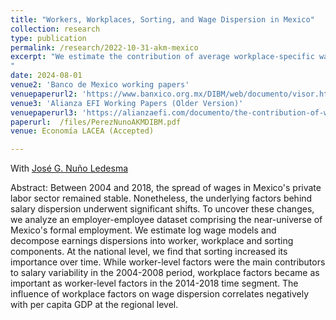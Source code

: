 ```yaml
---
title: "Workers, Workplaces, Sorting, and Wage Dispersion in Mexico"
collection: research
type: publication
permalink: /research/2022-10-31-akm-mexico
excerpt: "We estimate the contribution of average workplace-specific wage premia, worker-level characteristics, and assortative matching on the variance of wages in Mexico. At the national level, we find that assortative matching and workplace factors increased its importance over time. The influence of workplace factors on wage dispersion correlates negatively with per capita GDP at the regional level.
"
date: 2024-08-01
venue2: 'Banco de Mexico working papers'
venuepaperurl2: 'https://www.banxico.org.mx/DIBM/web/documento/visor.html?clave=2024-06&locale=es_MX'
venue3: 'Alianza EFI Working Papers (Older Version)'
venuepaperurl3: 'https://alianzaefi.com/documento/the-contribution-of-workers-workplaces-and-sorting-to-wage-inequality-in-mexico/'
paperurl:  /files/PerezNunoAKMDIBM.pdf
venue: Economía LACEA (Accepted)

---
```

With [José G. Nuño Ledesma](https://jgnunol.github.io/)

Abstract: Between 2004 and 2018, the spread of wages in Mexico's private labor sector remained stable. Nonetheless, the underlying factors behind salary dispersion underwent significant shifts. To uncover these changes, we analyze an employer-employee dataset comprising the near-universe of Mexico's formal employment. We estimate log wage models and decompose earnings dispersions into worker, workplace and sorting components. At the national level, we find that sorting increased its importance over time. While worker-level factors were the main contributors to salary variability in the 2004-2008 period, workplace factors became as important as worker-level factors in the 2014-2018 time segment. The influence of workplace factors on wage dispersion correlates negatively with per capita GDP at the regional level.
